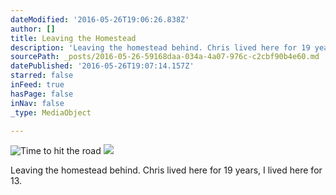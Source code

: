 ```yaml
---
dateModified: '2016-05-26T19:06:26.838Z'
author: []
title: Leaving the Homestead
description: 'Leaving the homestead behind. Chris lived here for 19 years, I lived here for 13.'
sourcePath: _posts/2016-05-26-59168daa-034a-4a07-976c-c2cbf90b4e60.md
datePublished: '2016-05-26T19:07:14.157Z'
starred: false
inFeed: true
hasPage: false
inNav: false
_type: MediaObject

---
```

![Time to hit the road](https://the-grid-user-content.s3-us-west-2.amazonaws.com/a6b34e29-8859-4ed9-bae0-922af0e80544.jpg)
![](https://the-grid-user-content.s3-us-west-2.amazonaws.com/00e73fac-5069-4ba8-8239-aea01effbf67.jpg)

Leaving the homestead behind. Chris lived here for 19 years, I lived here for 13\.